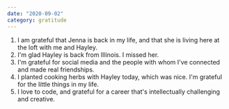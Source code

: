 ```yaml
---
date: "2020-09-02"
category: gratitude
---
```

1. I am grateful that Jenna is back in my life, and that she is living here at the loft with me and Hayley. 
2. I'm glad Hayley is back from Illinois. I missed her.
3. I'm grateful for social media and the people with whom I've connected and made real friendships.
4. I planted cooking herbs with Hayley today, which was nice. I'm grateful for the little things in my life.
5. I love to code, and grateful for a career that's intellectually challenging and creative.